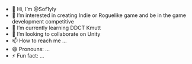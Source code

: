 - 👋 Hi, I’m @Sof1yly
- 👀 I’m interested in creating Indie or Roguelike game and be in the game development competitive
- 🌱 I’m currently learning DDCT Kmutt 
- 💞️ I’m looking to collaborate on Unity
- 📫 How to reach me ...
- 😄 Pronouns: ...
- ⚡ Fun fact: ...

<!---
Sof1yly/Sof1yly is a ✨ special ✨ repository because its `README.md` (this file) appears on your GitHub profile.
You can click the Preview link to take a look at your changes.
--->
